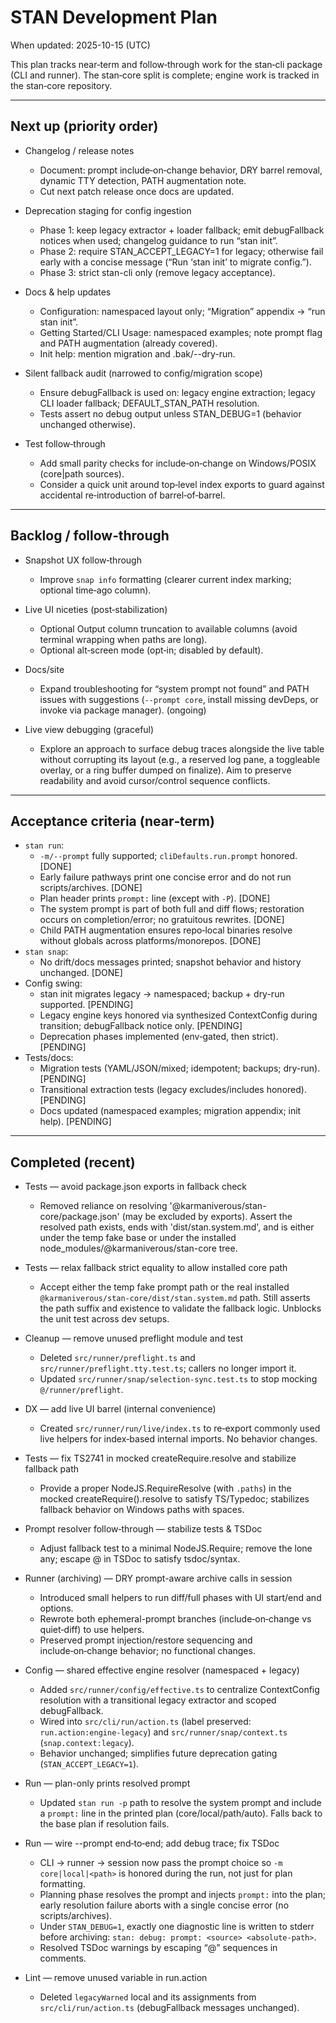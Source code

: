 # STAN Development Plan

When updated: 2025-10-15 (UTC)

This plan tracks near‑term and follow‑through work for the stan‑cli package (CLI and runner). The stan‑core split is complete; engine work is tracked in the stan‑core repository.

---

## Next up (priority order)

- Changelog / release notes
  - Document: prompt include‑on‑change behavior, DRY barrel removal, dynamic TTY detection, PATH augmentation note.
  - Cut next patch release once docs are updated.

- Deprecation staging for config ingestion
  - Phase 1: keep legacy extractor + loader fallback; emit debugFallback notices when used; changelog guidance to run “stan init”.
  - Phase 2: require STAN_ACCEPT_LEGACY=1 for legacy; otherwise fail early with a concise message (“Run ‘stan init’ to migrate config.”).
  - Phase 3: strict stan-cli only (remove legacy acceptance).

- Docs & help updates
  - Configuration: namespaced layout only; “Migration” appendix → “run stan init”.
  - Getting Started/CLI Usage: namespaced examples; note prompt flag and PATH augmentation (already covered).
  - Init help: mention migration and .bak/--dry-run.

- Silent fallback audit (narrowed to config/migration scope)
  - Ensure debugFallback is used on: legacy engine extraction; legacy CLI loader fallback; DEFAULT_STAN_PATH resolution.
  - Tests assert no debug output unless STAN_DEBUG=1 (behavior unchanged otherwise).

- Test follow‑through
  - Add small parity checks for include‑on‑change on Windows/POSIX (core|path sources).
  - Consider a quick unit around top‑level index exports to guard against accidental re‑introduction of barrel‑of‑barrel.

---

## Backlog / follow‑through

- Snapshot UX follow‑through
  - Improve `snap info` formatting (clearer current index marking; optional time‑ago column).

- Live UI niceties (post‑stabilization)
  - Optional Output column truncation to available columns (avoid terminal wrapping when paths are long).
  - Optional alt‑screen mode (opt‑in; disabled by default).

- Docs/site
  - Expand troubleshooting for “system prompt not found” and PATH issues with suggestions (`--prompt core`, install missing devDeps, or invoke via package manager). (ongoing)

- Live view debugging (graceful)
  - Explore an approach to surface debug traces alongside the live table without corrupting its layout (e.g., a reserved log pane, a toggleable overlay, or a ring buffer dumped on finalize). Aim to preserve readability and avoid cursor/control sequence conflicts.

---

## Acceptance criteria (near‑term)

- `stan run`:
  - `-m/--prompt` fully supported; `cliDefaults.run.prompt` honored. [DONE]
  - Early failure pathways print one concise error and do not run scripts/archives. [DONE]
  - Plan header prints `prompt:` line (except with `-P`). [DONE]
  - The system prompt is part of both full and diff flows; restoration occurs on completion/error; no gratuitous rewrites. [DONE]
  - Child PATH augmentation ensures repo‑local binaries resolve without globals across platforms/monorepos. [DONE]
- `stan snap`:
  - No drift/docs messages printed; snapshot behavior and history unchanged. [DONE]
- Config swing:
  - stan init migrates legacy → namespaced; backup + dry-run supported. [PENDING]
  - Legacy engine keys honored via synthesized ContextConfig during transition; debugFallback notice only. [PENDING]
  - Deprecation phases implemented (env‑gated, then strict). [PENDING]
- Tests/docs:
  - Migration tests (YAML/JSON/mixed; idempotent; backups; dry-run). [PENDING]
  - Transitional extraction tests (legacy excludes/includes honored). [PENDING]
  - Docs updated (namespaced examples; migration appendix; init help). [PENDING]

---

## Completed (recent)

- Tests — avoid package.json exports in fallback check
  - Removed reliance on resolving '@karmaniverous/stan-core/package.json' (may be excluded by exports). Assert the resolved path exists, ends with 'dist/stan.system.md', and is either under the temp fake base or under the installed node_modules/@karmaniverous/stan-core tree.

- Tests — relax fallback strict equality to allow installed core path
  - Accept either the temp fake prompt path or the real installed `@karmaniverous/stan-core/dist/stan.system.md` path. Still asserts the path suffix and existence to validate the fallback logic. Unblocks the unit test across dev setups.

- Cleanup — remove unused preflight module and test
  - Deleted `src/runner/preflight.ts` and `src/runner/preflight.tty.test.ts`; callers no longer import it.
  - Updated `src/runner/snap/selection-sync.test.ts` to stop mocking `@/runner/preflight`.

- DX — add live UI barrel (internal convenience)
  - Created `src/runner/run/live/index.ts` to re‑export commonly used live helpers for index‑based internal imports. No behavior changes.

- Tests — fix TS2741 in mocked createRequire.resolve and stabilize fallback path
  - Provide a proper NodeJS.RequireResolve (with `.paths`) in the mocked createRequire().resolve to satisfy TS/Typedoc; stabilizes fallback behavior on Windows paths with spaces.

- Prompt resolver follow‑through — stabilize tests & TSDoc
  - Adjust fallback test to a minimal NodeJS.Require; remove the lone any; escape @ in TSDoc to satisfy tsdoc/syntax.

- Runner (archiving) — DRY prompt-aware archive calls in session
  - Introduced small helpers to run diff/full phases with UI start/end and options.
  - Rewrote both ephemeral-prompt branches (include‑on‑change vs quiet‑diff) to use helpers.
  - Preserved prompt injection/restore sequencing and include‑on‑change behavior; no functional changes.

- Config — shared effective engine resolver (namespaced + legacy)
  - Added `src/runner/config/effective.ts` to centralize ContextConfig resolution with a transitional legacy extractor and scoped debugFallback.
  - Wired into `src/cli/run/action.ts` (label preserved: `run.action:engine-legacy`) and `src/runner/snap/context.ts` (`snap.context:legacy`).
  - Behavior unchanged; simplifies future deprecation gating (`STAN_ACCEPT_LEGACY=1`).

- Run — plan-only prints resolved prompt
  - Updated `stan run -p` path to resolve the system prompt and include a `prompt:` line in the printed plan (core/local/path/auto). Falls back to the base plan if resolution fails.

- Run — wire --prompt end‑to‑end; add debug trace; fix TSDoc
  - CLI → runner → session now pass the prompt choice so `-m core|local|<path>` is honored during the run, not just for plan formatting.
  - Planning phase resolves the prompt and injects `prompt:` into the plan; early resolution failure aborts with a single concise error (no scripts/archives).
  - Under `STAN_DEBUG=1`, exactly one diagnostic line is written to stderr before archiving: `stan: debug: prompt: <source> <absolute-path>`.
  - Resolved TSDoc warnings by escaping “@” sequences in comments.

- Lint — remove unused variable in run.action
  - Deleted `legacyWarned` local and its assignments from `src/cli/run/action.ts` (debugFallback messages unchanged).
